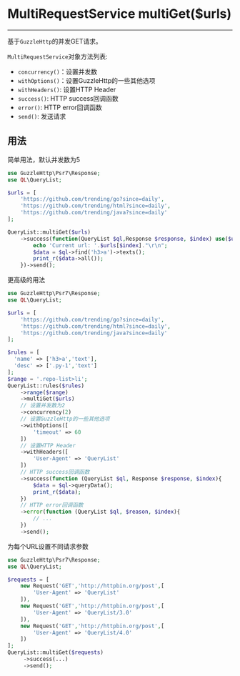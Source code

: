 # MultiRequestService multiGet($urls)

---

基于`GuzzleHttp`的并发GET请求。

`MultiRequestService`对象方法列表:

- `concurrency()`：设置并发数
- `withOptions()`：设置GuzzleHttp的一些其他选项
- `withHeaders()`: 设置HTTP Header
- `success()`: HTTP success回调函数
- `error()`: HTTP error回调函数
- `send()`: 发送请求

## 用法

简单用法，默认并发数为5

```php
use GuzzleHttp\Psr7\Response;
use QL\QueryList;

$urls = [
    'https://github.com/trending/go?since=daily',
    'https://github.com/trending/html?since=daily',
    'https://github.com/trending/java?since=daily'
];

QueryList::multiGet($urls)
    ->success(function(QueryList $ql,Response $response, $index) use($urls){
    	echo 'Current url: '.$urls[$index]."\r\n";
        $data = $ql->find('h3>a')->texts();
        print_r($data->all());
    })->send();
```

更高级的用法

```php
use GuzzleHttp\Psr7\Response;
use QL\QueryList;

$urls = [
    'https://github.com/trending/go?since=daily',
    'https://github.com/trending/html?since=daily',
    'https://github.com/trending/java?since=daily'
];

$rules = [
  'name' => ['h3>a','text'],
  'desc' => ['.py-1','text']
];
$range = '.repo-list>li';
QueryList::rules($rules)
	->range($range)
    ->multiGet($urls)
    // 设置并发数为2
    ->concurrency(2)
    // 设置GuzzleHttp的一些其他选项
    ->withOptions([
        'timeout' => 60
    ])
    // 设置HTTP Header
    ->withHeaders([
        'User-Agent' => 'QueryList'
    ])
    // HTTP success回调函数
    ->success(function (QueryList $ql, Response $response, $index){
        $data = $ql->queryData();
        print_r($data);
    })
    // HTTP error回调函数
    ->error(function (QueryList $ql, $reason, $index){
        // ...
    })
    ->send();

```

为每个URL设置不同请求参数

```php
use GuzzleHttp\Psr7\Response;
use QL\QueryList;

$requests = [
    new Request('GET','http://httpbin.org/post',[
        'User-Agent' => 'QueryList'
    ]),
    new Request('GET','http://httpbin.org/post',[
        'User-Agent' => 'QueryList/3.0'
    ]),
    new Request('GET','http://httpbin.org/post',[
        'User-Agent' => 'QueryList/4.0'
    ])
];
QueryList::multiGet($requests)
     ->success(...)
     ->send();
```